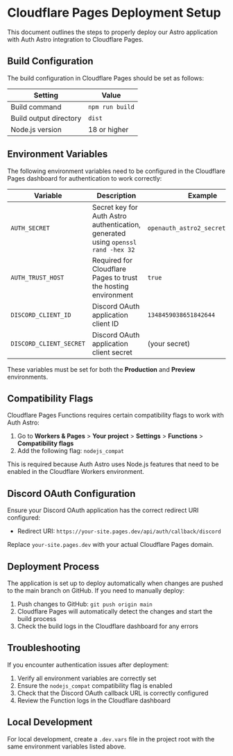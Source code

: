 # Cloudflare Pages Deployment Setup

This document outlines the steps to properly deploy our Astro application with Auth Astro integration to Cloudflare Pages.

## Build Configuration

The build configuration in Cloudflare Pages should be set as follows:

| Setting                | Value           |
| ---------------------- | --------------- |
| Build command          | `npm run build` |
| Build output directory | `dist`          |
| Node.js version        | 18 or higher    |

## Environment Variables

The following environment variables need to be configured in the Cloudflare Pages dashboard for authentication to work correctly:

| Variable                | Description                                                                      | Example                           |
| ----------------------- | -------------------------------------------------------------------------------- | --------------------------------- |
| `AUTH_SECRET`           | Secret key for Auth Astro authentication, generated using `openssl rand -hex 32` | `openauth_astro2_secret_key_2024` |
| `AUTH_TRUST_HOST`       | Required for Cloudflare Pages to trust the hosting environment                   | `true`                            |
| `DISCORD_CLIENT_ID`     | Discord OAuth application client ID                                              | `1348459038651842644`             |
| `DISCORD_CLIENT_SECRET` | Discord OAuth application client secret                                          | (your secret)                     |

These variables must be set for both the **Production** and **Preview** environments.

## Compatibility Flags

Cloudflare Pages Functions requires certain compatibility flags to work with Auth Astro:

1. Go to **Workers & Pages** > **Your project** > **Settings** > **Functions** > **Compatibility flags**
2. Add the following flag: `nodejs_compat`

This is required because Auth Astro uses Node.js features that need to be enabled in the Cloudflare Workers environment.

## Discord OAuth Configuration

Ensure your Discord OAuth application has the correct redirect URI configured:

- Redirect URI: `https://your-site.pages.dev/api/auth/callback/discord`

Replace `your-site.pages.dev` with your actual Cloudflare Pages domain.

## Deployment Process

The application is set up to deploy automatically when changes are pushed to the main branch on GitHub. If you need to manually deploy:

1. Push changes to GitHub: `git push origin main`
2. Cloudflare Pages will automatically detect the changes and start the build process
3. Check the build logs in the Cloudflare dashboard for any errors

## Troubleshooting

If you encounter authentication issues after deployment:

1. Verify all environment variables are correctly set
2. Ensure the `nodejs_compat` compatibility flag is enabled
3. Check that the Discord OAuth callback URL is correctly configured
4. Review the Function logs in the Cloudflare dashboard

## Local Development

For local development, create a `.dev.vars` file in the project root with the same environment variables listed above.
